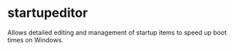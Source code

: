 # startupeditor
Allows detailed editing and management of startup items to speed up boot times on Windows.
